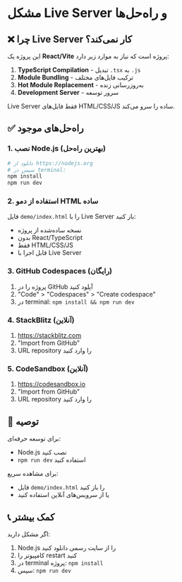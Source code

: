 # مشکل Live Server و راه‌حل‌ها

## ❌ چرا Live Server کار نمی‌کند؟

این پروژه یک **React/Vite** پروژه است که نیاز به موارد زیر دارد:

1. **TypeScript Compilation** - تبدیل `.tsx` به `.js`
2. **Module Bundling** - ترکیب فایل‌های مختلف
3. **Hot Module Replacement** - به‌روزرسانی زنده
4. **Development Server** - سرور توسعه

Live Server فقط فایل‌های HTML/CSS/JS ساده را سرو می‌کند.

## ✅ راه‌حل‌های موجود

### 1. نصب Node.js (بهترین راه‌حل)
```bash
# دانلود از https://nodejs.org
# سپس در terminal:
npm install
npm run dev
```

### 2. استفاده از دمو HTML ساده
فایل `demo/index.html` را با Live Server باز کنید:
- نسخه ساده‌شده از پروژه
- بدون React/TypeScript
- فقط HTML/CSS/JS
- قابل اجرا با Live Server

### 3. GitHub Codespaces (رایگان)
1. پروژه را در GitHub آپلود کنید
2. "Code" > "Codespaces" > "Create codespace"
3. در terminal: `npm install && npm run dev`

### 4. StackBlitz (آنلاین)
1. https://stackblitz.com
2. "Import from GitHub"
3. URL repository را وارد کنید

### 5. CodeSandbox (آنلاین)
1. https://codesandbox.io
2. "Import from GitHub"
3. URL repository را وارد کنید

## 🎯 توصیه

برای توسعه حرفه‌ای:
- Node.js نصب کنید
- `npm run dev` استفاده کنید

برای مشاهده سریع:
- فایل `demo/index.html` را باز کنید
- یا از سرویس‌های آنلاین استفاده کنید

## 📞 کمک بیشتر

اگر مشکل دارید:
1. Node.js را از سایت رسمی دانلود کنید
2. کامپیوتر را restart کنید
3. در terminal پروژه: `npm install`
4. سپس: `npm run dev`